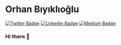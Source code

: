 # Orhan Bıyıklıoğlu  
[![Twitter Badge](https://img.shields.io/badge/-@biyiklioglu-1ca0f1?style=flat-square&labelColor=1ca0f1&logo=twitter&logoColor=white&link=https://twitter.com/biyiklioglu)](https://twitter.com/biyiklioglu) 
[![Linkedin Badge](https://img.shields.io/badge/-biyiklioglu-blue?style=flat-square&logo=Linkedin&logoColor=white&link=https://www.linkedin.com/in/biyiklioglu/)](https://www.linkedin.com/in/biyiklioglu/) 
[![Medium Badge](https://img.shields.io/badge/-@biyiklioglu-000000?style=flat-square&labelColor=000000&logo=Medium&link=https://medium.com/@biyiklioglu/)](https://medium.com/@biyiklioglu/)

### Hi there 👋

<!--
**biyiklioglu/biyiklioglu** is a ✨ _special_ ✨ repository because its `README.md` (this file) appears on your GitHub profile.

Here are some ideas to get you started:

- 🔭 I’m currently working on ...
- 🌱 I’m currently learning ...
- 👯 I’m looking to collaborate on ...
- 🤔 I’m looking for help with ...
- 💬 Ask me about ...
- 📫 How to reach me: ...
- 😄 Pronouns: ...
- ⚡ Fun fact: ...
-->
